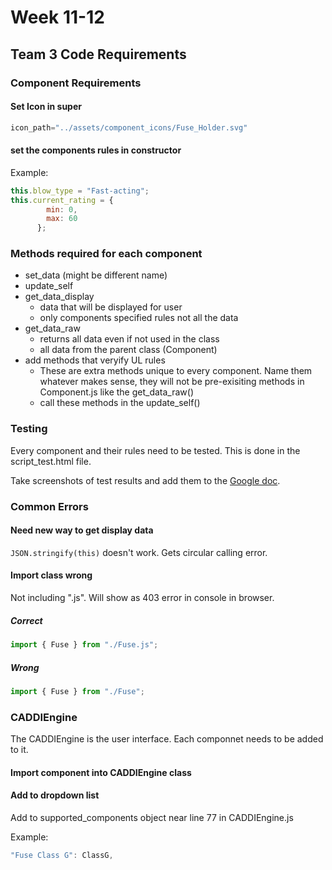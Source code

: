 # Week 11-12

## Team 3 Code Requirements

### Component Requirements
#### Set Icon in super
```JavaScript
icon_path="../assets/component_icons/Fuse_Holder.svg"
```
#### set the components rules in constructor
Example:
```JavaScript
this.blow_type = "Fast-acting";
this.current_rating = {
        min: 0,
        max: 60
      };
```

### Methods required for each component 

* set_data (might be different name)
* update_self
* get_data_display
  * data that will be displayed for user
  * only components specified rules not all the data
* get_data_raw
  * returns all data even if not used in the class
  * all data from the parent class (Component)
* add methods that veryify UL rules
  * These are extra methods unique to every component. Name them whatever makes sense, they will not be pre-exisiting methods in Component.js like the get_data_raw() 
  * call these methods in the update_self() 
 
### Testing
Every component and their rules need to be tested. This is done in the script_test.html file. 

Take screenshots of test results and add them to the [Google doc](https://docs.google.com/document/d/1PfHwYXdYXG7enOpExL34GHl3MsXq5j4tDzYi8vV0YOE/edit?usp=sharing).

### Common Errors
#### Need new way to get display data
`JSON.stringify(this)` doesn't work. Gets circular calling error.

#### Import class wrong
Not including ".js". Will show as 403 error in console in browser.

##### Correct
```JavaScript
import { Fuse } from "./Fuse.js";
```

##### Wrong
```JavaScript
import { Fuse } from "./Fuse";
```

### CADDIEngine

The CADDIEngine is the user interface. Each componnet needs to be added to it. 

#### Import component into CADDIEngine class

#### Add to dropdown list
Add to supported_components object near line 77 in CADDIEngine.js

Example:
```JavaScript
"Fuse Class G": ClassG,
```
